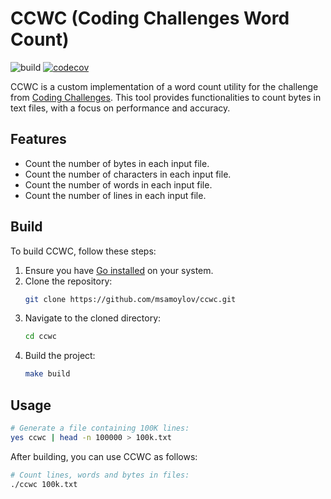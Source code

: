 # CCWC (Coding Challenges Word Count)

![build](https://github.com/msamoylov/ccwc/actions/workflows/go.yml/badge.svg) [![codecov](https://codecov.io/gh/msamoylov/ccwc/graph/badge.svg?token=Q4C78M9A53)](https://codecov.io/gh/msamoylov/ccwc)

CCWC is a custom implementation of a word count utility for the challenge from [Coding Challenges](https://codingchallenges.fyi/challenges/challenge-wc). 
This tool provides functionalities to count bytes in text files, with a focus on performance and accuracy.

## Features

- Count the number of bytes in each input file.
- Count the number of characters in each input file.
- Count the number of words in each input file.
- Count the number of lines in each input file.

## Build

To build CCWC, follow these steps:

1. Ensure you have [Go installed](https://golang.org/dl/) on your system.
2. Clone the repository:
   ```bash
   git clone https://github.com/msamoylov/ccwc.git
   ```
3. Navigate to the cloned directory:
   ```bash
   cd ccwc
   ```
4. Build the project:
   ```bash
   make build
   ```

## Usage

```bash
# Generate a file containing 100K lines:
yes ccwc | head -n 100000 > 100k.txt
```

After building, you can use CCWC as follows:

```bash
# Count lines, words and bytes in files:
./ccwc 100k.txt
```
